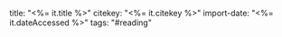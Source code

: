 title: "<%= it.title %>"
citekey: "<%= it.citekey %>"
import-date: "<%= it.dateAccessed %>"
tags: "#reading"
